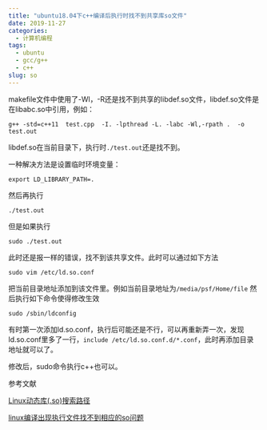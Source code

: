 ```yaml
---
title: "ubuntu18.04下c++编译后执行时找不到共享库so文件"
date: 2019-11-27
categories:
  - 计算机编程
tags:
  - ubuntu
  - gcc/g++
  - c++
slug: so
---
```


makefile文件中使用了-Wl，-R还是找不到共享的libdef.so文件，libdef.so文件是在libabc.so中引用，例如：
```terminal
g++ -std=c++11  test.cpp  -I. -lpthread -L. -labc -Wl,-rpath .  -o test.out
```
libdef.so在当前目录下，执行时`./test.out`还是找不到。

一种解决方法是设置临时环境变量：
```terminal
export LD_LIBRARY_PATH=. 
```
然后再执行
```terminal
./test.out
```
但是如果执行
```terminal
sudo ./test.out
```
此时还是报一样的错误，找不到该共享文件。此时可以通过如下方法
```terminal
sudo vim /etc/ld.so.conf
```
把当前目录地址添加到该文件里。例如当前目录地址为`/media/psf/Home/file`
然后执行如下命令使得修改生效
```terminal
sudo /sbin/ldconfig
```

有时第一次添加ld.so.conf，执行后可能还是不行，可以再重新弄一次，发现ld.so.conf里多了一行，`include /etc/ld.so.conf.d/*.conf`，此时再添加目录地址就可以了。

修改后，sudo命令执行c++也可以。

参考文献

[Linux动态库(.so)搜索路径](https://blog.csdn.net/21aspnet/article/details/6724457)

[linux编译出现执行文件找不到相应的so问题](https://blog.csdn.net/najiutan/article/details/44102369)
